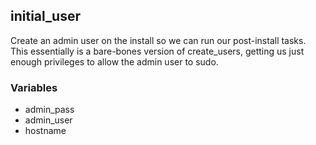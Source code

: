 ## initial_user

Create an admin user on the install so we can run our post-install tasks. This essentially is a bare-bones version of create_users, getting us just enough privileges to allow the admin user to sudo.

### Variables

- admin_pass
- admin_user
- hostname
